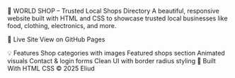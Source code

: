🛒 WORLD SHOP – Trusted Local Shops Directory
A beautiful, responsive website built with HTML and CSS to showcase trusted local businesses like food, clothing, electronics, and more.

🔗 Live Site
View on GitHub Pages

💡 Features
Shop categories with images
Featured shops section
Animated visuals
Contact & login forms
Clean UI with border radius styling
🔧 Built With
HTML
CSS
© 2025 Eliud
